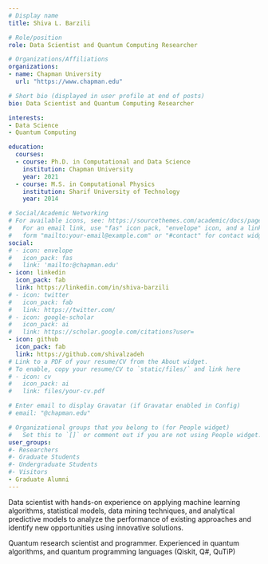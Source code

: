 ```yaml
---
# Display name
title: Shiva L. Barzili

# Role/position
role: Data Scientist and Quantum Computing Researcher

# Organizations/Affiliations
organizations:
- name: Chapman University
  url: "https://www.chapman.edu"

# Short bio (displayed in user profile at end of posts)
bio: Data Scientist and Quantum Computing Researcher

interests:
- Data Science
- Quantum Computing

education:
  courses:
  - course: Ph.D. in Computational and Data Science
    institution: Chapman University
    year: 2021
  - course: M.S. in Computational Physics
    institution: Sharif University of Technology
    year: 2014

# Social/Academic Networking
# For available icons, see: https://sourcethemes.com/academic/docs/page-builder/#icons
#   For an email link, use "fas" icon pack, "envelope" icon, and a link in the
#   form "mailto:your-email@example.com" or "#contact" for contact widget.
social:
# - icon: envelope
#   icon_pack: fas
#   link: 'mailto:@chapman.edu'
- icon: linkedin
  icon_pack: fab
  link: https://linkedin.com/in/shiva-barzili
# - icon: twitter
#   icon_pack: fab
#   link: https://twitter.com/
# - icon: google-scholar
#   icon_pack: ai
#   link: https://scholar.google.com/citations?user=
- icon: github
  icon_pack: fab
  link: https://github.com/shivalzadeh
# Link to a PDF of your resume/CV from the About widget.
# To enable, copy your resume/CV to `static/files/` and link here 
# - icon: cv
#   icon_pack: ai
#   link: files/your-cv.pdf

# Enter email to display Gravatar (if Gravatar enabled in Config)
# email: "@chapman.edu"

# Organizational groups that you belong to (for People widget)
#   Set this to `[]` or comment out if you are not using People widget.
user_groups:
#- Researchers
#- Graduate Students
#- Undergraduate Students
#- Visitors
- Graduate Alumni
---
```


Data scientist with hands-on experience on applying machine learning algorithms, statistical models, data mining techniques, and analytical predictive models to analyze the performance of existing approaches and identify new opportunities using innovative solutions.

Quantum research scientist and programmer. Experienced in quantum algorithms, and quantum programming languages (Qiskit, Q#, QuTiP)
